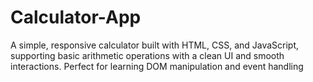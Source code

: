 # Calculator-App
A simple, responsive calculator built with HTML, CSS, and JavaScript, supporting basic arithmetic operations with a clean UI and smooth interactions. Perfect for learning DOM manipulation and event handling
